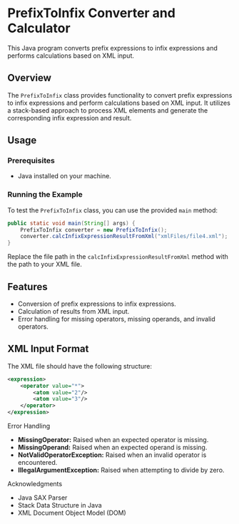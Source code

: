 # PrefixToInfix Converter and Calculator

This Java program converts prefix expressions to infix expressions and performs calculations based on XML input.

## Overview

The `PrefixToInfix` class provides functionality to convert prefix expressions to infix expressions and perform calculations based on XML input. It utilizes a stack-based approach to process XML elements and generate the corresponding infix expression and result.

## Usage

### Prerequisites

- Java installed on your machine.

### Running the Example

To test the `PrefixToInfix` class, you can use the provided `main` method:

```java
public static void main(String[] args) {
    PrefixToInfix converter = new PrefixToInfix();
    converter.calcInfixExpressionResultFromXml("xmlFiles/file4.xml");
}
```
Replace the file path in the `calcInfixExpressionResultFromXml` method with the path to your XML file.

## Features
- Conversion of prefix expressions to infix expressions.
- Calculation of results from XML input.
- Error handling for missing operators, missing operands, and invalid operators.

## XML Input Format

The XML file should have the following structure:

```xml
<expression>
    <operator value="*">
        <atom value="2"/>
        <atom value="3"/>
    </operator>
</expression>
```
Error Handling
- **MissingOperator:** Raised when an expected operator is missing.
- **MissingOperand:** Raised when an expected operand is missing.
- **NotValidOperatorException:** Raised when an invalid operator is encountered.
- **IllegalArgumentException:** Raised when attempting to divide by zero.

Acknowledgments
- Java SAX Parser
- Stack Data Structure in Java
- XML Document Object Model (DOM)
